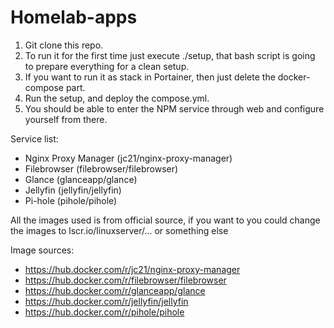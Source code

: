 # Homelab-apps
1. Git clone this repo.
2. To run it for the first time just execute ./setup, that bash script is going to prepare everything for a clean setup.
3. If you want to run it as stack in Portainer, then just delete the docker-compose part.
4. Run the setup, and deploy the compose.yml.
5. You should be able to enter the NPM service through web and configure yourself from there.

Service list:
 - Nginx Proxy Manager (jc21/nginx-proxy-manager)
 - Filebrowser (filebrowser/filebrowser)
 - Glance (glanceapp/glance)
 - Jellyfin (jellyfin/jellyfin)
 - Pi-hole (pihole/pihole)

All the images used is from official source, if you want to you could change the images to lscr.io/linuxserver/... or something else

Image sources:
 - https://hub.docker.com/r/jc21/nginx-proxy-manager
 - https://hub.docker.com/r/filebrowser/filebrowser
 - https://hub.docker.com/r/glanceapp/glance
 - https://hub.docker.com/r/jellyfin/jellyfin
 - https://hub.docker.com/r/pihole/pihole
